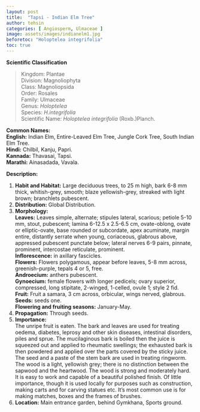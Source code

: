 ```yaml
---
layout: post
title:  "Tapsi - Indian Elm Tree"
author: tehsin
categories: [ Angiosperm, Ulmaceae ]
image: assets/images/indianelm1.jpg
beforetoc: "Holoptelea integrifolia"
toc: true
---
```


**Scientific Classification**  
>Kingdom:			Plantae  
>Division:			Magnoliophyta  
>Class:				Magnoliopsida  
>Order:				Rosales  
>Family:			Ulmaceae  
>Genus:				*Holoptelea*  
>Species:			*H.integrifolia*  
>Scientific Name:	*Holoptelea integrifolia* (Roxb.)Planch.  

**Common Names:**  
**English:** 		      Indian Elm, Entire-Leaved Elm Tree, Jungle Cork Tree, South Indian Elm Tree.  
**Hindi:**			      Chilbil, Kanju, Papri.  
**Kannada:**		      Thavasai, Tapsi.  
**Marathi:** 		      Ainasadada, Vavala.  

**Description:**  
1. **Habit and Habitat:**  Large deciduous trees, to 25 m high, bark 6-8 mm thick, whitish-grey, smooth; blaze yellowish-grey, streaked with light brown; branchlets pubescent.  
2. **Distribution:**  Global Distribution.  
3. **Morphology:**  
**Leaves:**  Leaves simple, alternate; stipules lateral, scarious; petiole 5-10 mm, stout, pubescent; lamina 6-12.5 x 2.5-6.5 cm, ovate-oblong, ovate or elliptic-ovate, base rounded or subcordate, apex acuminate, margin entire, distantly serrate when young, coriaceous, glabrous above, appressed pubescent punctate below; lateral nerves 6-9 pairs, pinnate, prominent, intercostae reticulate, prominent.  
**Inflorescence:**   in axillary fascicles.  
**Flowers:**  Flowers polygamous, appear before leaves, 5-8 mm across, greenish-purple, tepals 4 or 5, free.  
**Androecium:**   anthers pubescent.  
**Gynoecium:**  female flowers with longer pedicels; ovary superior, compressed, long stipitate, 2-winged, 1-celled, ovule 1; style 2 fid.  
**Fruit:**  Fruit a samara, 3 cm across, orbicular, wings nerved, glabrous.  
**Seeds:**  seeds one.  
**Flowering and fruiting seasons:**  January-May.  
4. **Propagation:** Through seeds.  
5. **Importance:**  
The unripe fruit is eaten. The bark and leaves are used for treating oedema, diabetes, leprosy and other skin diseases, intestinal disorders, piles and sprue. The mucilaginous bark is boiled then the juice is squeezed out and applied to rheumatic swellings; the exhausted bark is then powdered and applied over the parts covered by the sticky juice. The seed and a paste of the stem bark are used in treating ringworm. The wood is a light, yellowish grey; there is no distinction between the sapwood and the heartwood. The wood is strong and moderately hard. It is easy to work and capable of a beautiful polished finish. Of little importance, though it is used locally for purposes such as construction, making carts and for carving statues etc. It’s most common use is for making matches, boxes and the frames of brushes.  
6. **Location:**  Main entrance garden, behind Gymkhana, Sports ground.  
